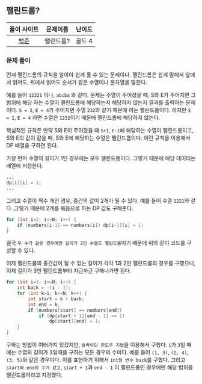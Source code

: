 ## 팰린드롬?

|풀이 사이트|문제이름|난이도|
|:---:|:---:|:---:|
|[백준](https://www.acmicpc.net/problem/10942)|팰린드롬?|골드 4|

### 문제 풀이

먼저 팰린드롬의 규칙을 알아야 쉽게 풀 수 있는 문제이다. 팰린드롬은 쉽게 말해서 앞에서 읽어도, 뒤에서 읽어도 순서가 같은 수열이나 문자열을 말한다.

예를 들어 `12321` 이나, `abcba` 와 같다. 문제는 수열이 주어졌을 때, S와 E가 주어지면 그 범위에 해당 하는 수열이 팰린드롬에 해당하는지 해당하지 않는지 결과를 출력하는 문제이다.
`S = 2`, `E = 4`가 주어지면 수열 `232`와 같기 때문에 이는 팰린드롬이다. 하지만 `S = 1`, `E = 4` 라면 수열은 `1232`이기 때문에 팰린드롬에 해당하지 않는다.

핵심적인 규칙은 만약 S와 E이 주어졌을 때 `S+1`, `E-1`에 해당하는 수열이 팰린드롬이고, S와 E의 값이 같을 때, S와 E에 해당하는 수열은 팰린드롬이다. 이런 규칙을 이용해서 DP 배열을 구하면 된다. 

가장 먼저 수열의 길이가 1인 경우에는 모두 팰린드롬이다. 그렇기 때문에 해당 데이터는 배열에 저장한다.

```java
...
dp[i][i] = 1;
...
```

그리고 수열이 짝수 개인 경우, 중간의 값이 2개가 될 수 있다. 예를 들어 수열 `1221`와 같다 .그렇기 때문에 2개를 묶음으로 하는 DP 값도 구해준다.

```java
for (int i=2; i<=N; i++) {
    if (numbers[i-1] == numbers[i]) dp[i-1][i] = 1;
}
```

결국 `두 수가 같은 경우에만 길이가 2인 수열도 팰린드롬`이기 때문에 위와 같이 코드를 구성할 수 있다.

이제 팰린드롬의 중간값이 될 수 있는 길이가 각각 1과 2인 팰린드롬의 경우를 구했으니, 이제 길이가 3인 팰린드롬부터 차근차근 구해나가면 된다.

```java
for (int i=3; i<=N; i++) {
    int back = -(i - 1);
    for (int k=i; k<=N; k++) {
        int start = k + back;
        int end = k;
        if (numbers[start] == numbers[end])
            if (dp[start + 1][end - 1] == 1)
                dp[start][end] = 1;
    }
}
```

구하는 방법이 여러가지 있겠지만, `슬라이딩 윈도우 기법`을 이용해서 구했다. `i`가 `3`일 때에는 수열의 길이가 3일때를 구하는 모든 경우의 수이다. 예를 들어 `(1, 3)`, `(2, 4)`, `(3, 5)`와 같은 경우이다. 이를 표현하기 위해서 `int형 변수 back`를 구했다. 그리고 `start와 end의 수가 같고`, `start + 1`과 `end - 1` 이 팰린드롬인 경우에만 해당 범위를 팰린드롬이라고 지정했다.

